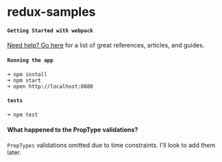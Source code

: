 # redux-samples
#### `Getting Started with webpack`

[Need help? Go here](http://webpack.github.io/docs/list-of-tutorials.html) for a list of great references, articles, and guides.

#### `Running the app`

```shell
➜ npm install
➜ npm start
➜ open http://localhost:8080
```

#### `tests`

```shell
➜ npm test
```

#### What happened to the PropType validations?

`PropTypes` validations omitted due to time constraints. I'll look to add them later.
